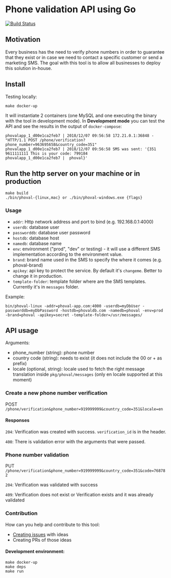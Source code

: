 # Phone validation API using Go

[![Build Status](https://travis-ci.org/monteiro/phoval.svg?branch=master)](https://travis-ci.org/monteiro/phoval)

## Motivation

Every business has the need to verify phone numbers in order to guarantee that they exist or in case we need to contact a specific customer or send a marketing SMS.
The goal with this tool is to allow all businesses to deploy this solution in-house.

## Install

Testing locally:

```
make docker-up 
```

It will instantiate 2 containers (one MySQL and one executing the binary with the tool in development mode).
In **Development mode** you can test the API and see the results in the output of `docker-compose`:

```
phovalapp_1_d00e1ca2feb7 | 2018/12/07 09:56:58 172.21.0.1:36848 - "HTTP/1.1 POST /phone/verification?phone_number=963695658&country_code=351"
phovalapp_1_d00e1ca2feb7 | 2018/12/07 09:56:58 SMS was sent: '{351 9611111111 This is your code: 799184
phovalapp_1_d00e1ca2feb7 |  phoval}'
``` 

## Run the http server on your machine or in production

```
make build
./bin/phoval-{linux,mac} or ./bin/phoval-windows.exe {flags}
```

### Usage

- `addr`: Http network address and port to bind (e.g. 192.168.0.1:4000)
- `userdb`: database user
- `passworddb`: database user password
- `hostdb`: database host
- `namedb`: database name
- `env`: environment ("prod", "dev" or testing) - it will use a different SMS implementation according to the environment value.
- `brand`: brand name used in the SMS to specify the where it comes (e.g. phoval-brand)
- `apikey`: api key to protect the service. By default it's `changeme`. Better to change it in production.
- `template-folder`: template folder where are the SMS templates. Currently it's in `messages` folder.  

Example:

```
bin/phoval-linux -addr=phoval-app.com:4000 -userdb=myDbUser -passworddb=myDbPassword -hostdb=phovaldb.com -namedb=phoval -env=prod -brand=phoval -apikey=secret -template-folder=/usr/messages/
```

## API usage

Arguments:
- phone_number (string): phone number 
- country code (string): needs to exist (it does not include the 00 or + as prefix)
- locale (optional, string): locale used to fetch the right message translation inside `pkg/phoval/messages` (only en locale supported at this moment)

### Create a new phone number verification

POST `/phone/verification&phone_number=919999999&country_code=351&locale=en`

#### Responses

`204`: Verification was created with success. `verification_id` is in the header.

`400`: There is validation error with the arguments that were passed.

### Phone number validation

PUT `/phone/verification&phone_number=919999999&country_code=351&code=768782`

`204`: Verification was validated with success

`409`: Verification does not exist or Verification exists and it was already validated

### Contribution

How can you help and contribute to this tool:

- [Creating issues](https://github.com/monteiro/phoval/issues/new) with ideas
- Creating PRs of those ideas

#### Development environment: 

```
make docker-up
make deps
make run
```

